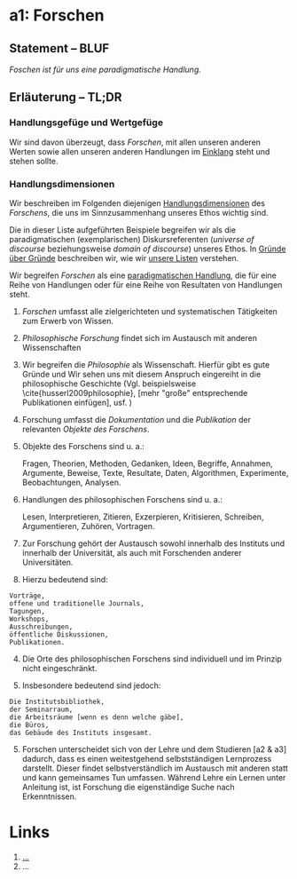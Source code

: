 <!---
   NAME - The NAME of this project is:
ethos

  FILE - The FILENAME of the current file is:
/a1.md

  CREATION - This project was CREATED on:
2017-01-28-16:15:00 UTC

  MODIFICATION - This project was last MODIFIED on:
2017-01-28-16:15:00 UTC

  VERSION - The current VERSION of this project is:
<git-commit-hash>-2017-01-28-16:15:00 UTC

  CREATOR(S) - This project was CREATED by:
Michael Czechowski, Martin Maga

  CONTACT - You can CONTACT the creator(s) or developer(s) of this project at:
E-Mail: mail@martinmaga.de

  COPYRIGHT - The COPYRIGHT holder of this project is:
COPYRIGHT (c) 2016 Martin Maga

  LICENSE - This project is LICENSED under the following license:
Martin Maga 2016 CC BY-SA 4.0 https://creativecommons.org

  SUBFILE – This is a SUBFILE! For more INFORMATION on this project go to:
/README.md
--->
# a1: Forschen
## Statement – BLUF
*Foschen ist für uns eine paradigmatische Handlung.*

## Erläuterung – TL;DR
### Handlungsgefüge und Wertgefüge
Wir sind davon überzeugt, dass *Forschen*, mit allen unseren anderen Werten sowie allen unseren anderen Handlungen im [Einklang](../synopsis/reasons.md) steht und stehen sollte.

### Handlungsdimensionen
Wir beschreiben im Folgenden diejenigen [Handlungsdimensionen](../synopsis/reasons.md) des *Forschens*, die uns im Sinnzusammenhang unseres Ethos wichtig sind.

Die in dieser Liste aufgeführten Beispiele begreifen wir als die paradigmatischen (exemplarischen) Diskursreferenten (*universe of discourse* beziehungsweise *domain of discourse*) unseres Ethos.
In [Gründe über Gründe](../synopsis/reasons.md) beschreiben wir, wie wir [unsere Listen](../synopsis/reasons.md) verstehen.

Wir begreifen *Forschen* als eine [paradigmatischen Handlung](../synopsis/reasons.md), die für eine Reihe von Handlungen oder für eine Reihe von Resultaten von Handlungen steht.

1. *Forschen* umfasst alle zielgerichteten und systematischen Tätigkeiten zum Erwerb von Wissen.

  1. *Philosophische Forschung* findet sich im Austausch mit anderen Wissenschaften

  2. Wir begreifen die *Philosophie* als Wissenschaft. Hierfür gibt es gute Gründe und
  Wir sehen uns mit diesem Anspruch eingereiht in die philosophische Geschichte (Vgl. beispielsweise  \cite{husserl2009philosophie}, [mehr "große" entsprechende Publikationen einfügen], usf. )

2. Forschung umfasst die *Dokumentation* und die *Publikation* der relevanten *Objekte des Forschens*.

  1. Objekte des Forschens sind u. a.:

      Fragen,
      Theorien,
      Methoden,
      Gedanken,
      Ideen,
      Begriffe,
      Annahmen,
      Argumente,
      Beweise,
      Texte,
      Resultate,
      Daten,
      Algorithmen,
      Experimente,
      Beobachtungen,
      Analysen.

  2. Handlungen des philosophischen Forschens sind u. a.:

      Lesen,
      Interpretieren,
      Zitieren,
      Exzerpieren,
      Kritisieren,
      Schreiben,
      Argumentieren,
      Zuhören,
      Vortragen.

3. Zur Forschung gehört der Austausch sowohl innerhalb des Instituts und innerhalb der Universität, als auch mit Forschenden anderer Universitäten.

  1. Hierzu bedeutend sind:

    Vorträge,
    offene und traditionelle Journals,
    Tagungen,
    Workshops,
    Ausschreibungen,
    öffentliche Diskussionen,
    Publikationen.

4. Die Orte des philosophischen Forschens sind individuell und im Prinzip nicht eingeschränkt.

  1. Insbesondere bedeutend sind jedoch:

    Die Institutsbibliothek,
    der Seminarraum,
    die Arbeitsräume [wenn es denn welche gäbe],
    die Büros,
    das Gebäude des Instituts insgesamt.

5. Forschen unterscheidet sich von der Lehre und dem Studieren [a2 & a3] dadurch, dass es einen weitestgehend selbstständigen Lernprozess darstellt. Dieser findet selbstverständlich im Austausch mit anderen statt und kann gemeinsames Tun umfassen.
Während Lehre ein Lernen unter Anleitung ist, ist Forschung die eigenständige Suche nach Erkenntnissen.


# Links
1. […](…)
2. …
